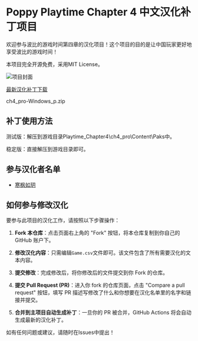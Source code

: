 # Poppy Playtime Chapter 4 中文汉化补丁项目

欢迎参与波比的游戏时间第四章的汉化项目！这个项目的目的是让中国玩家更好地享受波比的游戏时间！

本项目完全开源免费，采用MIT License。

![项目封面](https://clan.fastly.steamstatic.com/images/41150871/16b904fbe85fec4efb92b33946d1ce4d00b0f7ff_400x225.png)

[最新汉化补丁下载](https://github.com/HanFengRuYue/PoppyPlaytime-Chapter4_Chinese/releases)

ch4_pro-Windows_p.zip


## 补丁使用方法
测试版：解压到游戏目录Playtime_Chapter4\ch4_pro\Content\Paks中。


稳定版：直接解压到游戏目录即可。

## 参与汉化者名单

- [寒枫如玥](https://space.bilibili.com/313281542)


## 如何参与修改汉化


要参与此项目的汉化工作，请按照以下步骤操作：


1. **Fork 本仓库**：点击页面右上角的 "Fork" 按钮，将本仓库复制到你自己的 GitHub 账户下。

2. **修改汉化内容**：只需编辑`Game.csv`文件即可。该文件包含了所有需要汉化的文本内容。

3. **提交修改**：完成修改后，将你修改后的文件提交到你 Fork 的仓库。

4. **提交 Pull Request (PR)**：进入你 fork 的仓库页面，点击 "Compare a pull request" 按钮，填写 PR 描述写修改了什么和你想要在汉化名单里的名字和链接并提交。

5. **合并到主项目自动生成补丁**：一旦你的 PR 被合并，GitHub Actions 将会自动生成最新的汉化补丁。

如有任何问题或建议，请随时在Issues中提出！
